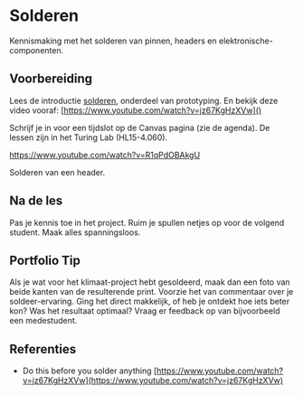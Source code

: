# Solderen

Kennismaking met het solderen van pinnen, headers en elektronische-componenten. 

## Voorbereiding

Lees de introductie [solderen](https://hu-ti-dev.github.io/TI-S2/hardware-interfacing/prototyping/solderen/), onderdeel van prototyping. En bekijk deze video vooraf: [https://www.youtube.com/watch?v=jz67KgHzXVw]()

Schrijf je in voor een tijdslot op de Canvas pagina (zie de agenda). De lessen zijn in het Turing Lab (HL15-4.060). 

https://www.youtube.com/watch?v=R1qPdOBAkgU

Solderen van een header.

## Na de les

Pas je kennis toe in het project. Ruim je spullen netjes op voor de volgend student. Maak alles spanningsloos.

## Portfolio Tip
Als je wat voor het klimaat-project hebt gesoldeerd, maak dan een foto van beide kanten van de resulterende print. Voorzie het van commentaar over je soldeer-ervaring. Ging het direct makkelijk, of heb je ontdekt hoe iets beter kon? Was het resultaat optimaal? Vraag er feedback op van bijvoorbeeld een medestudent.

## Referenties
- Do this before you solder anything [https://www.youtube.com/watch?v=jz67KgHzXVw](https://www.youtube.com/watch?v=jz67KgHzXVw)
